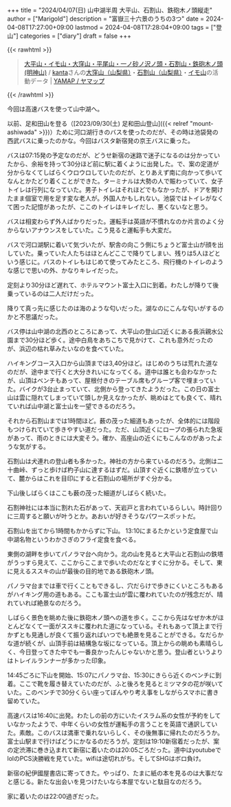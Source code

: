 +++
title = "2024/04/07(日) 山中湖半周 大平山、石割山、鉄砲木ノ頭縦走"
author = ["Marigold"]
description = "富嶽三十六景のうちの3つ"
date = 2024-04-08T17:27:00+09:00
lastmod = 2024-04-08T17:28:04+09:00
tags = ["登山"]
categories = ["diary"]
draft = false
+++

{{< rawhtml >}}
<script src="https://yamap.com/widget.js"></script>
<blockquote data-yamap-widget data-source="activities/30815360" data-mode="map" data-width="100%">
  <a href="https://yamap.com/activities/30815360">大平山・イモ山・大窪山・平尾山・一ノ砂ノ沢ノ頭・石割山・鉄砲木ノ頭(明神山)</a> / <a href="https://yamap.com/users/3207645">kanta</a>さんの<a href="https://yamap.com/mountains/3369">大窪山（山梨県）</a>・<a href="https://yamap.com/mountains/3347">石割山（山梨県）</a>・<a href="https://yamap.com/mountains/3373">イモ山</a>の活動データ | <a href="https://yamap.com">YAMAP / ヤマップ</a>
</blockquote>
{{< /rawhtml >}}

今回は高速バスを使って山中湖へ。

以前、足和田山を登る（[2023/09/30(土) 足和田山登山]({{< relref "mount-ashiwada" >}})）ために河口湖行きのバスを使ったのだが、その時は池袋発の西武バスに乗ったのかな。今回はバスタ新宿発の京王バスに乗った。

バスは07:15発の予定なのだが、どうせ新宿の迷路で迷子になるのは分かっていたから、余裕を持って30分ほど前に駅に着くように出発した。で、案の定道が分からなくてしばらくウロウロしていたのだが、とりあえず南に向かって歩いてなんとかたどり着くことができた。ターミナルは大勢の人で賑わっていて、女子トイレは行列になっていた。男子トイレはそれほどでもなかったが、ドアを開けたまま個室で用を足す変な老人が。外国人かもしれない。池袋ではトイレがなくて困った記憶があったが、ここのトイレはキレイだし、悪くないなと思う。

バスは相変わらず外人ばかりだった。運転手は英語が不慣れなのか片言のよく分からないアナウンスをしていた。こう見ると運転手も大変だ。

バスで河口湖駅に着いて気づいたが、駅舎の向こう側にちょうど富士山が顔を出していた。乗っていた人たちはほとんどここで降りてしまい、残りは5人ほどという感じに。バスのトイレもはじめて使ってみたところ、飛行機のトイレのような感じで思いの外、かなりキレイだった。

定刻より30分ほど遅れて、ホテルマウント富士入口に到着。わたしが降りて後乗っているのは二人だけだった。

降りて真っ先に感じたのは海のような匂いだった。湖なのにこんな匂いがするのかと不思議だった。

バス停は山中湖の北西のところにあって、大平山の登山口近くにある長浜親水公園まで30分ほど歩く。途中白鳥をあちこちで見かけて、これも意外だったのが、浜辺の枯れ草みたいなのを食べていた。

ハイキングコース入口から山頂までは3,40分ほど。はじめのうちは荒れた道なのだが、途中まで行くと大分きれいになってくる。道中は誰とも会わなかったが、山頂はベンチもあって、屋根付きのテーブル席もグループ客で埋まっていた。バイクが3台止まっていて、北側から登ってきたようだった。この日の富士山は雲に隠れてしまっていて頭しか見えなかったが、眺めはとても良くて、晴れていれば山中湖と富士山を一望できるのだろう。

それから石割山までは1時間ほど。薮の茂った細道もあったが、全体的には階段もつけられていて歩きやすい道だった。ただ、山頂近くにロープの張られた急坂があって、雨のときには大変そう。確か、高座山の近くにもこんなのがあったような気がする。

石割山は犬連れの登山者も多かった。神社の方から来ているのだろう。北側は二十曲峠、ずっと歩けば杓子山に達するはずだ。山頂すぐ近くに鉄塔が立っていて、麓からはこれを目印にすると石割山の場所がすぐ分かる。

下山後しばらくはここも薮の茂った細道がしばらく続いた。

石割神社には本当に割れた石があって、天岩戸と言われているらしい。時計回りに三周すると願いが叶うとか。あおいが好きそうなパワースポットだ。

石割山を出てから1時間もかからずに下山。
13:10にまるたかという定食屋で山中湖名物というわかさぎのフライ定食を食べる。

東側の湖畔を歩いてパノラマ台へ向かう。北の山を見ると大平山と石割山の鉄塔がうっすら見えて、ここからここまで歩いたのだなとすぐに分かる。そして、東に見えるススキの山が最後の目的地である鉄砲木ノ頭。

パノラマ台までは車で行くこともできるし、穴だらけで歩きにくいところもあるがハイキング用の道もある。ここも富士山が雲に覆われていたのが残念だが、晴れていれば絶景なのだろう。

しばらく景色を眺めた後に鉄砲木ノ頭への道を歩く。ここから先はなぜか木がほとんどなくて一面がススキに覆われた道になっている。それもあって頂上まで行かずとも見通しが良くて振り返ればいつでも絶景を見ることができる。なだらかな道が続くが、山頂手前は結構急な坂になっている。頂上からの眺めも素晴らしく、今日登ってきた中でも一番良かったんじゃないかと思う。登山者というよりはトレイルランナーが多かった印象。

14:45ごろに下山を開始、15:07にパノラマ台、15:30にきらら近くのベンチに到着。ここで靴を履き替えていたのだが、ふと後ろを見るとミツマタの花が咲いていた。このベンチで30分くらい座ってぼんやり考え事をしながらスマホに書き留めていた。

高速バスは16:40に出発。わたしの前の方にいたイスラム系の女性が予約をしていなかったようで、中年くらいの女性が運転手の言うことを英語で通訳していた。素敵。このバスは満車で乗れないらしく、その後無事に帰れたのだろうか。富士山駅まで行けばどうにかなるのだろうが。定刻は19:10新宿着だったが、案の定渋滞に巻き込まれて新宿に着いたのは20:05ごろだった。道中はyoutubeでlolのPCS決勝戦を見ていた。wifiは途切れがち。そしてSHGはボロ負け。

新宿の紀伊國屋書店に寄ってきた。やっぱり、たまに紙の本を見るのは大事だなと感じる。新たな出会いを見つけたいなら本屋でないと駄目なのだろう。

家に着いたのは22:00過ぎだった。
